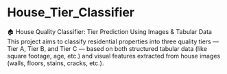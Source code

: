 # House_Tier_Classifier
🏠 House Quality Classifier: Tier Prediction Using Images &amp; Tabular Data This project aims to classify residential properties into three quality tiers — Tier A, Tier B, and Tier C — based on both structured tabular data (like square footage, age, etc.) and visual features extracted from house images (walls, floors, stains, cracks, etc.).
